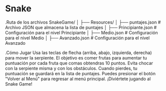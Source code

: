 # Snake
.Ruta de los archivos 
SnakeGame/
│
├── Resources/
│   ├── puntajes.json     # Archivo JSON que almacena la lista de puntajes
│   ├── Principiante.json # Configuración para el nivel Principiante
│   ├── Medio.json        # Configuración para el nivel Medio
│   ├── Avanzado.json     # Configuración para el nivel Avanzado

.Cómo Jugar
Usa las teclas de flecha (arriba, abajo, izquierda, derecha) para mover la serpiente.
El objetivo es comer frutas para aumentar tu puntuación por cada fruta que comas obtendras 10 puntos.
Evita chocar con la serpiente misma y con los obstáculos.
Cuando pierdes, tu puntuación se guardará en la lista de puntajes.
Puedes presionar el botón "Volver al Menú" para regresar al menú principal.
¡Diviértete jugando al Snake Game!
